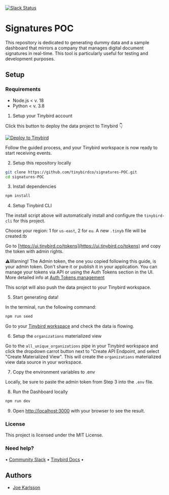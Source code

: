 <p>
  <a href="https://www.tinybird.co/join-our-slack-community"><img alt="Slack Status" src="https://img.shields.io/badge/slack-chat-1FCC83?style=flat&logo=slack"></a>
</p>

# Signatures POC

 This repository is dedicated to generating dummy data and a sample dashboard that mirrors a company that manages digital document signatures in real-time. This tool is particularly useful for testing and development purposes.

## Setup

### Requirements

* Node.js < v. 18
* Python < v. 3.8

1. Setup your Tinybird account

Click this button to deploy the data project to Tinybird 👇

[![Deploy to Tinybird](https://cdn.tinybird.co/button)](https://ui.tinybird.co/workspaces/new?name=signatures_poc)

Follow the guided process, and your Tinybird workspace is now ready to start receiving events.

2. Setup this repository locally

```bash
git clone https://github.com/tinybirdco/signatures-POC.git
cd signatures-POC
```

3. Install dependencies

```bash
npm install
```

4. Setup Tinybird CLI

The install script above will automatically install and configure the `tinybird-cli` for this project.

Choose your region: 1 for `us-east`, 2 for `eu`. A new `.tinyb` file will be created.tb

Go to [https://ui.tinybird.co/tokens](https://ui.tinybird.co/tokens) and copy the token with admin rights.

⚠️Warning! The Admin token, the one you copied following this guide, is your admin token. Don't share it or publish it in your application. You can manage your tokens via API or using the Auth Tokens section in the UI. More detailed info at [Auth Tokens management](https://www.tinybird.co/docs/api-reference/token-api.html)

This script will also push the data project to your Tinybird workspace.

5. Start generating data!

In the terminal, run the following command:

```bash
npm run seed
```

Go to your [Tinybird workspace](https://ui.tinybird.co) and check the data is flowing.

6. Setup the `organizations` materialized view

Go to the `all_unique_organizations` pipe in your Tinybird workspace and click the dropdown carrot button next to "Create API Endpoint, and select "Create Materialized View". This will create the `organizations` materialized view data source in your workspace.

7. Copy the environment variables to .env

Locally, be sure to paste the admin token from Step 3 into the `.env` file.

8. Run the Dashboard locally

```bash
npm run dev
```

9. Open [http://localhost:3000](http://localhost:3000) with your browser to see the result.

### License

This project is licensed under the MIT License.

### Need help?

&bull; [Community Slack](https://www.tinybird.co/join-our-slack-community) &bull; [Tinybird Docs](https://docs.tinybird.co/) &bull;

## Authors

* [Joe Karlsson](https://github.com/joekarlsson)
